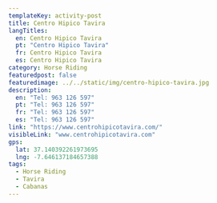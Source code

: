 ```yaml
---
templateKey: activity-post
title: Centro Hipico Tavira
langTitles:
  en: Centro Hipico Tavira
  pt: "Centro Hipico Tavira"
  fr: Centro Hipico Tavira
  es: Centro Hipico Tavira
category: Horse Riding
featuredpost: false
featuredimage: ../../static/img/centro-hipico-tavira.jpg
description: 
  en: "Tel: 963 126 597"
  pt: "Tel: 963 126 597"
  fr: "Tel: 963 126 597"
  es: "Tel: 963 126 597"
link: "https://www.centrohipicotavira.com/" 
visibleLink: "www.centrohipicotavira.com"
gps:
  lat: 37.140392261973695
  lng: -7.646137184657388
tags:
  - Horse Riding
  - Tavira
  - Cabanas
---
```


